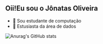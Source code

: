 ## Oii!Eu sou o Jônatas Oliveira 

- 🌱 Sou estudante de computação
- 🤔 Estusiasta da área de dados

![Anurag's GitHub stats](https://github-readme-stats.vercel.app/api?username=Jonatas-G-Oliveira&show_icons=true&theme=dracula)

<div style = "display: inline_block"><br>

</div>
